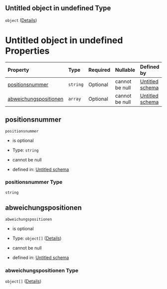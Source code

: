 ## Untitled object in undefined Type

`object` ([Details](rueckmeldungsposition.md))

# Untitled object in undefined Properties

| Property                                        | Type     | Required | Nullable       | Defined by                                                                                                                                                                                                                         |
| :---------------------------------------------- | :------- | :------- | :------------- | :--------------------------------------------------------------------------------------------------------------------------------------------------------------------------------------------------------------------------------- |
| [positionsnummer](#positionsnummer)             | `string` | Optional | cannot be null | [Untitled schema](rueckmeldungsposition-properties-positionsnummer.md "https://raw.githubusercontent.com/conuti-gmbh/bo4e-schema/master/schemas/v1/com/Rueckmeldungsposition.schema.json#/properties/positionsnummer")             |
| [abweichungspositionen](#abweichungspositionen) | `array`  | Optional | cannot be null | [Untitled schema](rueckmeldungsposition-properties-abweichungspositionen.md "https://raw.githubusercontent.com/conuti-gmbh/bo4e-schema/master/schemas/v1/com/Rueckmeldungsposition.schema.json#/properties/abweichungspositionen") |

## positionsnummer



`positionsnummer`

*   is optional

*   Type: `string`

*   cannot be null

*   defined in: [Untitled schema](rueckmeldungsposition-properties-positionsnummer.md "https://raw.githubusercontent.com/conuti-gmbh/bo4e-schema/master/schemas/v1/com/Rueckmeldungsposition.schema.json#/properties/positionsnummer")

### positionsnummer Type

`string`

## abweichungspositionen



`abweichungspositionen`

*   is optional

*   Type: `object[]` ([Details](abweichungsposition.md))

*   cannot be null

*   defined in: [Untitled schema](rueckmeldungsposition-properties-abweichungspositionen.md "https://raw.githubusercontent.com/conuti-gmbh/bo4e-schema/master/schemas/v1/com/Rueckmeldungsposition.schema.json#/properties/abweichungspositionen")

### abweichungspositionen Type

`object[]` ([Details](abweichungsposition.md))
